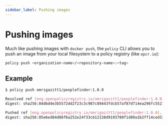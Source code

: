 ```yaml
---
sidebar_label: Pushing images
---
```


# Pushing images

Much like pushing images with `docker push`, the `policy` CLI allows you to push an image 
from your local filesystem to a policy registry (like `opcr.io`):

```bash
policy push <organization-name>/<repository-name>:<tag>
```

## Example

```bash
$ policy push omrigazitt1/peoplefinder:1.0.0

Resolved ref [eng.openpolicyregistry.io/omrigazitt1/peoplefinder:1.0.0].
digest: sha256:84dbd4e3b5572dd2f23c3c987c89443fdcb57af87d714ea296fc552192fb17e9

Pushed ref [eng.openpolicyregistry.io/omrigazitt1/peoplefinder:1.0.0].
digest: sha256:05e6ed84d86f6a252e24f33cb12138d9193780f1d89a1b2ff14ced315fdf8481
```